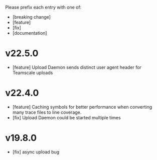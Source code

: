 Please prefix each entry with one of: 

- [breaking change]
- [feature]
- [fix]
- [documentation]

# v22.5.0
- [feature] Upload Daemon sends distinct user agent header for Teamscale uploads

# v22.4.0
- [feature] Caching symbols for better performance when converting many trace files to line coverage.
- [fix] Upload Daemon could be started multiple times

# v19.8.0
- [fix] async upload bug
